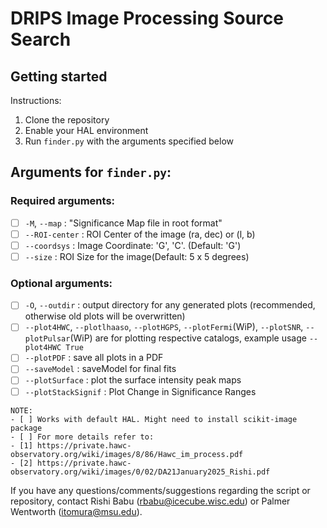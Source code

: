 # DRIPS Image Processing Source Search

## Getting started

Instructions:
1. Clone the repository
2. Enable your HAL environment
3. Run `finder.py` with the arguments specified below

## Arguments for `finder.py`:
### Required arguments:
- [ ] `-M`, `--map` : "Significance Map file in root format" 
- [ ] `--ROI-center` : ROI Center of the image (ra, dec) or (l, b)
- [ ] `--coordsys` : Image Coordinate: 'G', 'C'.  (Default: 'G') 
- [ ] `--size` : ROI Size for the image(Default: 5 x 5 degrees)
### Optional arguments:
- [ ] `-O`, `--outdir` : output directory for any generated plots (recommended, otherwise old plots will be overwritten)
- [ ] `--plot4HWC`, `--plotlhaaso`, `--plotHGPS`, `--plotFermi`(WiP), `--plotSNR`, `--plotPulsar`(WiP) are for plotting respective catalogs, example usage `--plot4HWC True`
- [ ] `--plotPDF` : save all plots in a PDF
- [ ] `--saveModel` : saveModel for final fits
- [ ] `--plotSurface` : plot the surface intensity peak maps
- [ ] `--plotStackSignif` : Plot Change in Significance Ranges

```
NOTE: 
- [ ] Works with default HAL. Might need to install scikit-image package
- [ ] For more details refer to:
- [1] https://private.hawc-observatory.org/wiki/images/8/86/Hawc_im_process.pdf
- [2] https://private.hawc-observatory.org/wiki/images/0/02/DA21January2025_Rishi.pdf

```

If you have any questions/comments/suggestions regarding the script or repository, contact Rishi Babu (rbabu@icecube.wisc.edu) or Palmer Wentworth (itomura@msu.edu).

